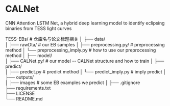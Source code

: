 # CALNet
CNN Attention LSTM Net, a hybrid deep learning model to identify eclipsing binaries from TESS light curves

TESS-EBs/  # 仓库名与论文标题相关
│
├── data/                    
│   ├── rawDta/                 # our EB samples
│   ├── preprocessing.py/       # preprocessing method
│   └── preprocessing_imply.py  # how to use our preprocessing method 
│
├── model/                  
│   ├── CALNet.py/              # our model -- CALNet structure and how to train
│
├── predict/               
│   ├── predict.py              # predict method
│   └── predict_imply.py        # imply predict
│
├── outputs/                 
│   ├── images                   # some EB examples we predict
│
├── .gitignore               
├── requirements.txt         
├── LICENSE                  
└── README.md                

